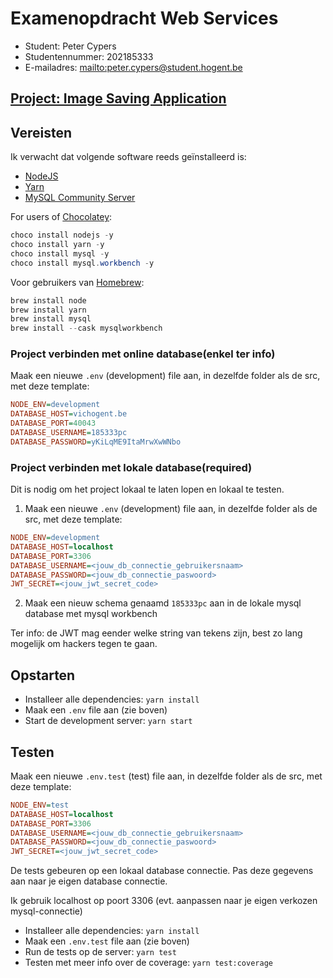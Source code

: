 # Examenopdracht Web Services

- Student: Peter Cypers
- Studentennummer: 202185333
- E-mailadres: <mailto:peter.cypers@student.hogent.be>

## <u>Project: Image Saving Application</u>

## Vereisten

Ik verwacht dat volgende software reeds geïnstalleerd is:

- [NodeJS](https://nodejs.org)
- [Yarn](https://yarnpkg.com)
- [MySQL Community Server](https://dev.mysql.com/downloads/mysql/)

For users of [Chocolatey](https://chocolatey.org/):

```powershell
choco install nodejs -y
choco install yarn -y
choco install mysql -y
choco install mysql.workbench -y
```

Voor gebruikers van [Homebrew](https://brew.sh/):

```powershell
brew install node
brew install yarn
brew install mysql
brew install --cask mysqlworkbench
```

### Project verbinden met online database(enkel ter info)

Maak een nieuwe `.env` (development) file aan, in dezelfde folder als de src, met deze template:

```ini
NODE_ENV=development
DATABASE_HOST=vichogent.be
DATABASE_PORT=40043
DATABASE_USERNAME=185333pc
DATABASE_PASSWORD=yKiLqME9ItaMrwXwWNbo
```

### Project verbinden met lokale database(required)

Dit is nodig om het project lokaal te laten lopen en lokaal te testen.

1. Maak een nieuwe `.env` (development) file aan, in dezelfde folder als de src, met deze template:

```ini
NODE_ENV=development
DATABASE_HOST=localhost
DATABASE_PORT=3306
DATABASE_USERNAME=<jouw_db_connectie_gebruikersnaam>
DATABASE_PASSWORD=<jouw_db_connectie_paswoord>
JWT_SECRET=<jouw_jwt_secret_code>
```

2. Maak een nieuw schema genaamd `185333pc` aan in de lokale mysql database met mysql workbench

Ter info: de JWT mag eender welke string van tekens zijn, best zo lang mogelijk om hackers tegen te gaan.

## Opstarten

- Installeer alle dependencies: `yarn install`
- Maak een `.env` file aan (zie boven)
- Start de development server: `yarn start`

## Testen

Maak een nieuwe `.env.test` (test) file aan, in dezelfde folder als de src, met deze template:

```ini
NODE_ENV=test
DATABASE_HOST=localhost
DATABASE_PORT=3306
DATABASE_USERNAME=<jouw_db_connectie_gebruikersnaam>
DATABASE_PASSWORD=<jouw_db_connectie_paswoord>
JWT_SECRET=<jouw_jwt_secret_code>
```

De tests gebeuren op een lokaal database connectie. Pas deze gegevens aan naar je eigen database connectie.

Ik gebruik localhost op poort 3306 (evt. aanpassen naar je eigen verkozen mysql-connectie)

- Installeer alle dependencies: `yarn install`
- Maak een `.env.test` file aan (zie boven)
- Run de tests op de server: `yarn test`
- Testen met meer info over de coverage: `yarn test:coverage`